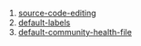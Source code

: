 1. [source-code-editing](https://docs.github.com/en/get-started/using-github/keyboard-shortcuts#source-code-editing)
2. [default-labels](https://docs.github.com/en/issues/using-labels-and-milestones-to-track-work/managing-labels#about-default-labels)
3. [default-community-health-file](https://docs.github.com/en/communities/setting-up-your-project-for-healthy-contributions/creating-a-default-community-health-file)
